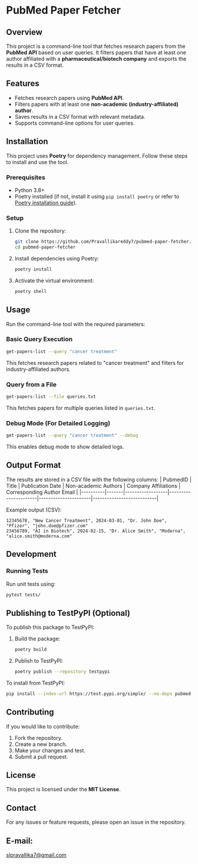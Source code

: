 # PubMed Paper Fetcher

## Overview
This project is a command-line tool that fetches research papers from the **PubMed API** based on user queries. It filters papers that have at least one author affiliated with a **pharmaceutical/biotech company** and exports the results in a CSV format.

## Features
- Fetches research papers using **PubMed API**.
- Filters papers with at least one **non-academic (industry-affiliated) author**.
- Saves results in a CSV format with relevant metadata.
- Supports command-line options for user queries.

## Installation
This project uses **Poetry** for dependency management. Follow these steps to install and use the tool.

### Prerequisites
- Python 3.8+
- Poetry installed (if not, install it using `pip install poetry` or refer to [Poetry installation guide](https://python-poetry.org/docs/#installation)).

### Setup
1. Clone the repository:
   ```sh
   git clone https://github.com/Pravallikareddy7/pubmed-paper-fetcher.git
   cd pubmed-paper-fetcher
   ```
2. Install dependencies using Poetry:
   ```sh
   poetry install
   ```
3. Activate the virtual environment:
   ```sh
   poetry shell
   ```

## Usage
Run the command-line tool with the required parameters:

### Basic Query Execution
```sh
get-papers-list --query "cancer treatment"
```
This fetches research papers related to "cancer treatment" and filters for industry-affiliated authors.

### Query from a File
```sh
get-papers-list --file queries.txt
```
This fetches papers for multiple queries listed in `queries.txt`.

### Debug Mode (For Detailed Logging)
```sh
get-papers-list --query "cancer treatment" --debug
```
This enables debug mode to show detailed logs.

## Output Format
The results are stored in a CSV file with the following columns:
| PubmedID | Title | Publication Date | Non-academic Authors | Company Affiliations | Corresponding Author Email |
|----------|-------|------------------|----------------------|----------------------|---------------------------|

Example output (CSV):
```
12345678, "New Cancer Treatment", 2024-03-01, "Dr. John Doe", "Pfizer", "john.doe@pfizer.com"
23456789, "AI in Biotech", 2024-02-15, "Dr. Alice Smith", "Moderna", "alice.smith@moderna.com"
```

## Development
### Running Tests
Run unit tests using:
```sh
pytest tests/
```

## Publishing to TestPyPI (Optional)
To publish this package to TestPyPI:
1. Build the package:
   ```sh
   poetry build
   ```
2. Publish to TestPyPI:
   ```sh
   poetry publish --repository testpypi
   ```

To install from TestPyPI:
```sh
pip install --index-url https://test.pypi.org/simple/ --no-deps pubmed-paper-fetcher
```

## Contributing
If you would like to contribute:
1. Fork the repository.
2. Create a new branch.
3. Make your changes and test.
4. Submit a pull request.

## License
This project is licensed under the **MIT License**.

## Contact
For any issues or feature requests, please open an issue in the repository.
## E-mail:
slpravallika7@gmail.com
